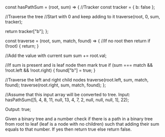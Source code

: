 const hasPathSum = (root, sum) => {
  //Tracker
  const tracker = { b: false };

  //Traverse the tree
  //Start with 0 and keep adding to it
  traverse(root, 0, sum, tracker);

  return tracker["b"];
};

const traverse = (root, sum, match, found) => {
  //If no root then return
  if (!root) {
    return;
  }

  //Add the value with current sum
  sum += root.val;

  //If sum is present and is leaf node then mark true
  if (sum === match && !root.left && !root.right) {
    found["b"] = true;
  }

  //Traverse the left and right child nodes
  traverse(root.left, sum, match, found);
  traverse(root.right, sum, match, found);
};

//Assume that this input array will be converted to tree.
Input: hasPathSum([5, 4, 8, 11, null, 13, 4, 7, 2, null, null, null, 1], 22);

Output: true;

Given a binary tree and a number check if there is a path in a binary tree from root to leaf (leaf is a node with no children) such that adding their sum equals to that number. If yes then return true else return false.
